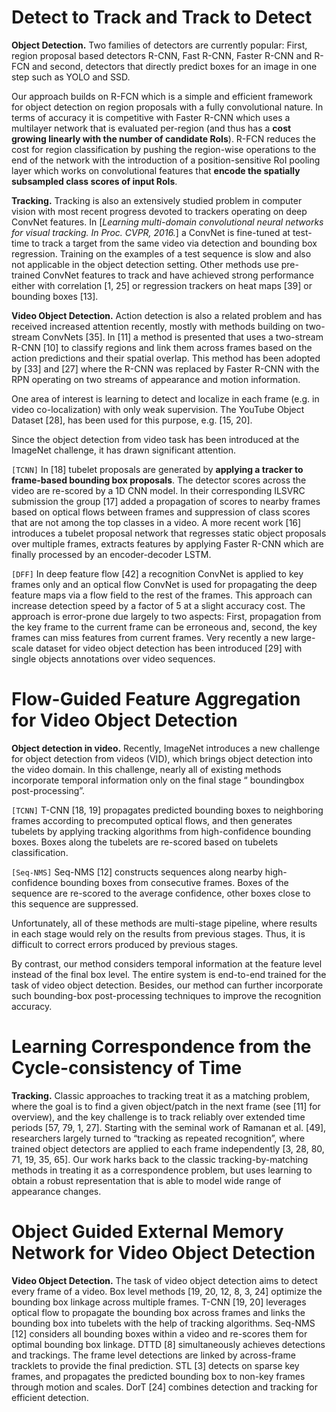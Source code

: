 # Detect to Track and Track to Detect

**Object Detection.** Two families of detectors are currently popular: First, region proposal based detectors R-CNN, Fast R-CNN, Faster R-CNN and R-FCN and second, detectors that directly predict boxes for an image in one step such as YOLO and SSD.

Our approach builds on R-FCN which is a simple and efficient framework for object detection on region proposals with a fully convolutional nature. In terms of accuracy it is competitive with Faster R-CNN which uses a multilayer network that is evaluated per-region (and thus has a **cost growing linearly with the number of candidate RoIs**). R-FCN reduces the cost for region classification by pushing the region-wise operations to the end of the network with the introduction of a position-sensitive RoI pooling layer which works on convolutional features that **encode the spatially subsampled class scores of input RoIs**.



**Tracking.** Tracking is also an extensively studied problem in computer vision with most recent progress devoted to trackers operating on deep ConvNet features. In [*Learning multi-domain convolutional neural networks for visual tracking. In Proc. CVPR, 2016.*] a ConvNet is fine-tuned at test-time to track a target from the same video via detection and bounding box regression. Training on the examples of a test sequence is slow and also not applicable in the object detection setting. Other methods use pre-trained ConvNet features to track and have achieved strong performance either with correlation [1, 25] or regression trackers on heat maps [39] or bounding boxes [13].



**Video Object Detection.** Action detection is also a related problem and has received increased attention recently, mostly with methods building on two-stream ConvNets [35]. In [11] a method is presented that uses a two-stream R-CNN [10] to classify regions and link them across frames based on the action predictions and their spatial overlap. This method has been adopted by [33] and [27] where the R-CNN was replaced by Faster R-CNN with the RPN operating on two streams of appearance and motion information.

One area of interest is learning to detect and localize in each frame (e.g. in video co-localization) with only weak supervision. The YouTube Object Dataset [28], has been used for this purpose, e.g. [15, 20].

Since the object detection from video task has been introduced at the ImageNet challenge, it has drawn significant attention. 

```[TCNN]``` In [18] tubelet proposals are generated by **applying a tracker to frame-based bounding box proposals**. The detector scores across the video are re-scored by a 1D CNN model. In their corresponding ILSVRC submission the group [17] added a propagation of scores to nearby frames based on optical flows between frames and suppression of class scores that are not among the top classes in a video. A more recent work [16] introduces a tubelet proposal network that regresses static object proposals over multiple frames, extracts features by applying Faster R-CNN which are finally processed by an encoder-decoder LSTM.

```[DFF]``` In deep feature flow [42] a recognition ConvNet is applied to key frames only and an optical flow ConvNet is used for propagating the deep feature maps via a flow field to the rest of the frames. This approach can increase detection speed by a factor of 5 at a slight accuracy cost. The approach is error-prone due largely to two aspects: First, propagation from the key frame to the current frame can be erroneous and, second, the key frames can miss features from current frames. Very recently a new large-scale dataset for video object detection has been introduced [29] with single objects annotations over video sequences.

# Flow-Guided Feature Aggregation for Video Object Detection

**Object detection in video.** Recently, ImageNet introduces a new challenge for object detection from videos (VID), which brings object detection into the video domain. In this challenge, nearly all of existing methods incorporate temporal information only on the final stage “ boundingbox post-processing”.

```[TCNN]``` T-CNN [18, 19] propagates predicted bounding boxes to neighboring frames according to precomputed optical flows, and then generates tubelets by applying tracking algorithms from high-confidence bounding boxes. Boxes along the tubelets are re-scored based on tubelets classification.

```[Seq-NMS]``` Seq-NMS [12] constructs sequences along nearby high-confidence bounding boxes from consecutive frames. Boxes of the sequence are re-scored to the average confidence, other boxes close to this sequence are suppressed.

Unfortunately, all of these methods are multi-stage pipeline, where results in each stage would rely on the results from previous stages. Thus, it is difficult to correct errors produced by previous stages.

By contrast, our method considers temporal information at the feature level instead of the final box level. The entire system is end-to-end trained for the task of video object detection. Besides, our method can further incorporate such bounding-box post-processing techniques to improve the recognition accuracy.

# Learning Correspondence from the Cycle-consistency of Time

**Tracking.** Classic approaches to tracking treat it as a matching problem, where the goal is to find a given object/patch in the next frame (see [11] for overview), and the key challenge is to track reliably over extended time periods [57, 79, 1, 27]. Starting with the seminal work of Ramanan et al. [49], researchers largely turned to “tracking as repeated recognition”, where trained object detectors are applied to each frame independently [3, 28, 80, 71, 19, 35, 65]. Our work harks back to the classic tracking-by-matching methods in treating it as a correspondence problem, but uses learning to obtain a robust representation that is able to model wide range of appearance changes.

# Object Guided External Memory Network for Video Object Detection

**Video Object Detection.** The task of video object detection aims to detect every frame of a video. Box level methods [19, 20, 12, 8, 3, 24] optimize the bounding box linkage across multiple frames. T-CNN [19, 20] leverages optical flow to propagate the bounding box across frames and links the bounding box into tubelets with the help of tracking algorithms. Seq-NMS [12] considers all bounding boxes within a video and re-scores them for optimal bounding box linkage. DTTD [8] simultaneously achieves detections and trackings. The frame level detections are linked by across-frame tracklets to provide the final prediction. STL [3] detects on sparse key frames, and propagates the predicted bounding box to non-key frames through motion and scales. DorT [24] combines detection and tracking for efficient detection.